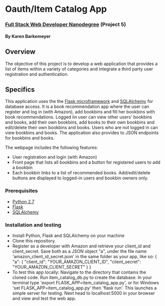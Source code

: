 # Oauth/Item Catalog App
### [Full Stack Web Developer Nanodegree](https://classroom.udacity.com/nanodegrees/nd004/syllabus) (Project 5)
#### By Karen Barkemeyer ####

## Overview
The objective of this project is to develop a web application that provides a list of items within a variety of categories and integrate a third party user registration and authentication.

## Specifics
This application uses the the [Flask microframework](http://flask.pocoo.org/) and [SQLAlchemy](https://www.sqlalchemy.org/) for database access. 
It is a book recommendation app where the user can register and log in (with Amazon), add bookbins and fill her bookbins with book recommendations. Logged iin user can view other users' bookbins and books, add their own bookbins, add books to their own bookbins and edit/delete their own bookbins and books. Users who are not logged in can view bookbins and books.
The application also provides to JSON endpoints for bookbins and books.

The webpage includes the following features:
* User registration and login (with Amazon)
* Front page that lists all bookbins and a button for registered users to add a bookbin
* Each bookbin links to a list of recommended books. Add/edit/delete buttons are displayed to logged-in users and bookbin owners only. 

### Prerequisites
* [Python 2.7](https://www.python.org/downloads/)
* [Flask](http://flask.pocoo.org/)
* [SQLAlchemy](https://www.sqlalchemy.org/)


### Installation and testing
* Install Python, Flask and SQLAlchemy on your machine
* Clone this repository.
* Register as a developer with Amazon and retrieve your client_id and client_secret. Save both as a JSON object "a", under the file name 'amazon_client_id_secret.json' in the same folder as your app, like so:
{
  "a": {
    "client_id": "YOUR_AMAZON_CLIENT_ID",
    "client_secret": "YOUR_AMAZON_CLIENT_SECRET"
  }
}
* To test this app locally:
Navigate to the directory that contains the cloned code. Run item_catalog_db.py to create the database. In your terminal type 'export FLASK_APP=item_catalog_app.py', or for Windows 'set FLASK_APP=item_catalog_app.py' then 'flask run'. This launches a simple server for testing. Next head to localhost:5000 in your browser and view and test the web app.


